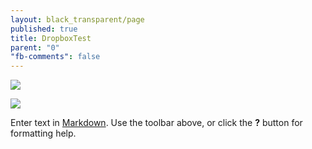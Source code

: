 ```yaml
---
layout: black_transparent/page
published: true
title: DropboxTest
parent: "0"
"fb-comments": false
---
```


![](/https://dl.dropboxusercontent.com/u/14712445/testimages/2012-08-28%2020.02.38.jpg)

![](/https://dl.dropboxusercontent.com/u/14712445/testimages/2012-08-28%2020.02.38.jpg)

Enter text in [Markdown](http://daringfireball.net/projects/markdown/). Use the toolbar above, or click the **?** button for formatting help.
